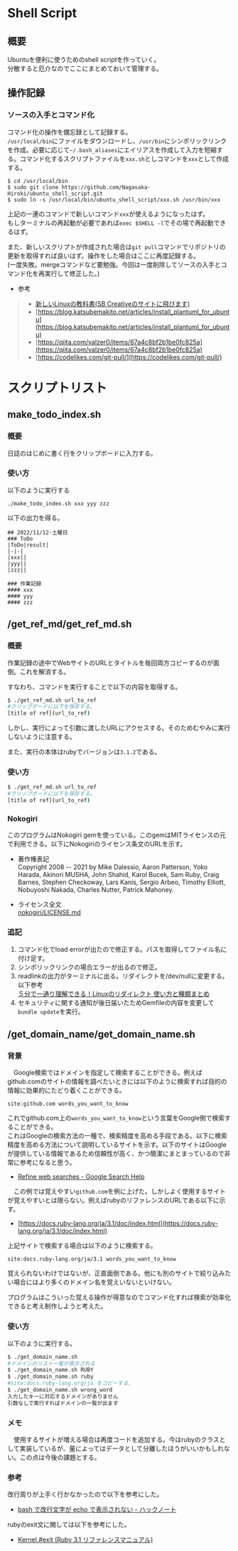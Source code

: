 # Shell Script
## 概要
Ubuntuを便利に使うためのshell scriptを作っていく。  
分散すると厄介なのでここにまとめておいて管理する。

## 操作記録
### ソースの入手とコマンド化
コマンド化の操作を備忘録として記録する。  
`/usr/local/bin`にファイルをダウンロードし、`/usr/bin`にシンボリックリンクを作成。必要に応じて`~/.bash_aliases`にエイリアスを作成して入力を短縮する。コマンド化するスクリプトファイルを`xxx.sh`としコマンドを`xxx`として作成する。
```
$ cd /usr/local/bin
$ sudo git clone https://github.com/Nagasaka-Hiroki/ubuntu_shell_script.git
$ sudo ln -s /usr/local/bin/ubuntu_shell_script/xxx.sh /usr/bin/xxx
```
上記の一連のコマンドで新しいコマンド`xxx`が使えるようになったはず。  
もしターミナルの再起動が必要であれば`exec $SHELL -l`でその場で再起動できるはず。

また、新しいスクリプトが作成された場合は`git pull`コマンドでリポジトリの更新を取得すれば良いはず。操作をした場合はここに再度記録する。  
(一度失敗。mergeコマンドなど要勉強。今回は一度削除してソースの入手とコマンド化を再実行して修正した。)

- 参考  
> - [新しいLinuxの教科書(SB Creativeのサイトに飛びます)](https://www.sbcr.jp/product/4797380941/)
> - [https://blog.katsubemakito.net/articles/install_plantuml_for_ubuntu](https://blog.katsubemakito.net/articles/install_plantuml_for_ubuntu)
> - [https://qiita.com/valzer0/items/67a4c8bf2b1be0fc825a](https://qiita.com/valzer0/items/67a4c8bf2b1be0fc825a)
> - [https://codelikes.com/git-pull/](https://codelikes.com/git-pull/)

# スクリプトリスト
## make_todo_index.sh
### 概要
日誌のはじめに書く行をクリップボードに入力する。

### 使い方
以下のように実行する
```
./make_todo_index.sh xxx yyy zzz
```
以下の出力を得る。
```
## 2022/11/12-土曜日
### ToDo
|ToDo|result|
|-|-|
|xxx||
|yyy||
|zzz||

### 作業記録
#### xxx
#### yyy
#### zzz
```

## /get_ref_md/get_ref_md.sh
### 概要
作業記録の途中でWebサイトのURLとタイトルを毎回両方コピーするのが面倒。これを解消する。

すなわち、コマンドを実行することで以下の内容を取得する。
```bash
$ ./get_ref_md.sh url_to_ref
#クリップボードに以下を保存する。
[title of ref](url_to_ref)
```
しかし、実行によって引数に渡したURLにアクセスする。そのためむやみに実行しないように注意する。

また、実行の本体はrubyでバージョンは`3.1.2`である。

### 使い方
```bash
$ ./get_ref_md.sh url_to_ref
#クリップボードに以下を保存する。
[title of ref](url_to_ref)
```

### Nokogiri
このプログラムはNokogiri gemを使っている。このgemはMITライセンスの元で利用できる。以下にNokogiriのライセンス条文のURLを示す。

- 著作権表記  
Copyright 2008 -- 2021 by Mike Dalessio, Aaron Patterson, Yoko Harada, Akinori MUSHA, John Shahid, Karol Bucek, Sam Ruby, Craig Barnes, Stephen Checkoway, Lars Kanis, Sergio Arbeo, Timothy Elliott, Nobuyoshi Nakada, Charles Nutter, Patrick Mahoney.

- ライセンス全文  
[nokogiri/LICENSE.md](https://github.com/sparklemotion/nokogiri/blob/main/LICENSE.md)

### 追記
1. コマンド化でload errorが出たので修正する。パスを取得してファイル名に付け足す。
1. シンボリックリンクの場合エラーが出るので修正。
1. readlinkの出力がターミナルに出る。リダイレクトを/dev/nullに変更する。以下参考  
[５分で一通り理解できる！Linuxのリダイレクト 使い方と種類まとめ](https://eng-entrance.com/linux-redirect)
1. セキュリティに関する通知が後日届いたためGemfileの内容を変更して`bundle update`を実行。

## /get_domain_name/get_domain_name.sh
### 背景
　Google検索ではドメインを指定して検索することができる。例えばgithub.comのサイトの情報を調べたいときには以下のように検索すれば目的の情報に効果的にたどり着くことができる。

```
site:github.com words_you_want_to_know
```
これでgithub.com上の`words_you_want_to_know`という言葉をGoogle側で検索することができる。  
これはGoogleの検索方法の一種で、検索精度を高める手段である。以下に検索精度を高める方法について説明しているサイトを示す。以下のサイトはGoogleが提供している情報であるため信頼性が高く、かつ簡潔にまとまっているので非常に参考になると思う。
- [Refine web searches - Google Search Help](https://support.google.com/websearch/answer/2466433)

　この例では覚えやすい`github.com`を例に上げた。しかしよく使用するサイトが覚えやすいとは限らない。例えばrubyのリファレンスのURLである以下に示す。
- [https://docs.ruby-lang.org/ja/3.1/doc/index.html](https://docs.ruby-lang.org/ja/3.1/doc/index.html)

上記サイトで検索する場合は以下のように検索する。
```
site:docs.ruby-lang.org/ja/3.1 words_you_want_to_know
```
覚えられないわけではないが、正直面倒である。他にも別のサイトで絞り込みたい場合にはより多くのドメイン名を覚えいないといけない。

プログラムはこういった覚える操作が得意なのでコマンド化すれば検索が効率化できると考え制作しようと考えた。
### 使い方
以下のように実行する。
```bash
$ ./get_domain_name.sh
#ドメインのリスト一覧が表示される
$ ./get_domain_name.sh RUBY
$ ./get_domain_name.sh ruby
#site:docs.ruby-lang.org/ja をコピーする。
$ ./get_domain_name.sh wrong_word
入力したキーに対応するドメインがありません
引数なしで実行すればドメインの一覧が出ます
```

### メモ
　使用するサイトが増える場合は再度コードを追加する。今はrubyのクラスとして実装しているが、量によってはデータとして分離したほうがいいかもしれない。この点は今後の課題とする。

### 参考
改行周りが上手く行かなかったので以下を参考にした。
- [bash で改行文字が echo で表示されない - ハックノート](https://hacknote.jp/archives/28215/)

rubyのexit文に関しては以下を参考にした。
- [Kernel.#exit (Ruby 3.1 リファレンスマニュアル)](https://docs.ruby-lang.org/ja/latest/method/Kernel/m/exit.html)
